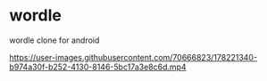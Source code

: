 # wordle
wordle clone for android


https://user-images.githubusercontent.com/70666823/178221340-b974a30f-b252-4130-8146-5bc17a3e8c6d.mp4

